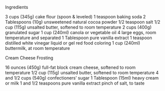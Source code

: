 Ingredients

3 cups (345g) cake flour (spoon & leveled)
1 teaspoon baking soda
2 Tablespoons (10g) unsweetened natural cocoa powder
1/2 teaspoon salt
1/2 cup (115g) unsalted butter, softened to room temperature
2 cups (400g) granulated sugar
1 cup (240ml) canola or vegetable oil
4 large eggs, room temperature and separated
1 Tablespoon pure vanilla extract
1 teaspoon distilled white vinegar
liquid or gel red food coloring
1 cup (240ml) buttermilk, at room temperature

Cream Cheese Frosting

16 ounces (450g) full-fat block cream cheese, softened to room temperature
1/2 cup (115g) unsalted butter, softened to room temperature
4 and 1/2 cups (540g) confectioners’ sugar
1 Tablespoon (15ml) heavy cream or milk
1 and 1/2 teaspoons pure vanilla extract
pinch of salt, to taste
